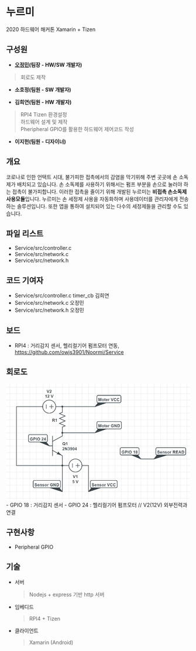 # 누르미
2020 하드웨어 해커톤
Xamarin + Tizen

## 구성원
- **[오정민](https://github.com/owjs3901)(팀장 - HW/SW 개발자)**
> 회로도 제작
  
- **소호정(팀원 - SW 개발자)**

- **김희연(팀원 - HW 개발자)**
> RPI4 Tizen 환경설정   
하드웨어 설계 및 제작   
Pheripheral GPIO를 활용한 하드웨어 제어코드 작성
  
- **이지헌(팀원 - 디자이너)**

## 개요
코로나로 인한 언택트 시대, 불가피한 접촉에서의 감염을 막기위해 주변 곳곳에 손 소독제가 배치되고 있습니다.
손 소독제를 사용하기 위해서는 펌프 부분을 손으로 눌러야 하는 접촉이 불가피합니다.
이러한 접촉을 줄이기 위해 개발된 누르미는 **비접촉 손소독제 사용모듈**입니다.
누르미는 손 세정제 사용을 자동화하며 사용데이터를 관리자에게 전송하는 솔루션입니다.
또한 앱을 통하여 설치되어 있는 다수의 세정제들을 관리할 수도 있습니다.

## 파일 리스트
* Service/src/controller.c
* Service/src/network.c
* Service/src/network.h

## 코드 기여자
* Service/src/controller.c timer_cb 김희연
* Service/src/network.c 오정민
* Service/src/network.h 오정민

## 보드
* RPI4 : 거리감지 센서, 헬리컬기어 펌프모터 연동, https://github.com/owjs3901/Noormi/Service

## 회로도
<img src="/img/회로도.png">
- GPIO 18 : 거리감지 센서
- GPIO 24 : 헬리컬기어 펌프모터 // V2(12V) 외부전력과 연결

## 구현사항
* Peripheral GPIO

## 기술
- 서버
  > Nodejs + express 기반 http  서버
- 임베디드
  > RPI4 + Tizen
- 클라이언트
  > Xamarin (Android)
